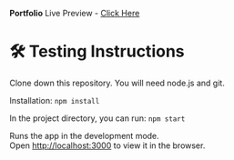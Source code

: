 **Portfolio**
Live Preview - [Click Here](https://achen725.github.io/)


# 🛠 Testing Instructions

Clone down this repository. You will need node.js and git.

Installation: `npm install`

In the project directory, you can run: `npm start`

Runs the app in the development mode.\
Open [http://localhost:3000](http://localhost:3000) to view it in the browser.

